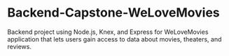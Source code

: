 # Backend-Capstone-WeLoveMovies
Backend project using Node.js, Knex, and Express for WeLoveMovies application that lets users gain access to data about movies, theaters, and reviews.
